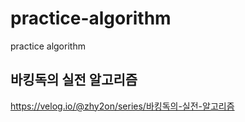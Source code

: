 # practice-algorithm
practice algorithm

## 바킹독의 실전 알고리즘
https://velog.io/@zhy2on/series/바킹독의-실전-알고리즘

